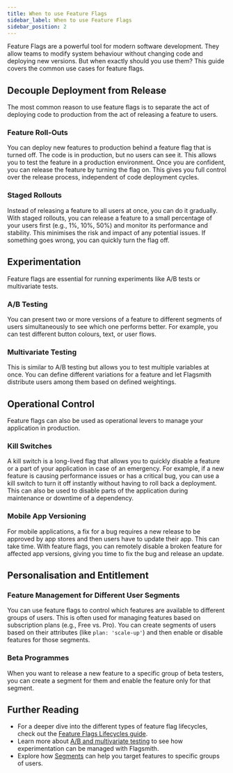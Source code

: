 ```yaml
---
title: When to use Feature Flags
sidebar_label: When to use Feature Flags
sidebar_position: 2
---
```


Feature Flags are a powerful tool for modern software development. They allow teams to modify system behaviour without changing code and deploying new versions. But when exactly should you use them? This guide covers the common use cases for feature flags.

## Decouple Deployment from Release

The most common reason to use feature flags is to separate the act of deploying code to production from the act of releasing a feature to users.

### Feature Roll-Outs
You can deploy new features to production behind a feature flag that is turned off. The code is in production, but no users can see it. This allows you to test the feature in a production environment. Once you are confident, you can release the feature by turning the flag on. This gives you full control over the release process, independent of code deployment cycles.

### Staged Rollouts
Instead of releasing a feature to all users at once, you can do it gradually. With staged rollouts, you can release a feature to a small percentage of your users first (e.g., 1%, 10%, 50%) and monitor its performance and stability. This minimises the risk and impact of any potential issues. If something goes wrong, you can quickly turn the flag off.

## Experimentation

Feature flags are essential for running experiments like A/B tests or multivariate tests.

### A/B Testing
You can present two or more versions of a feature to different segments of users simultaneously to see which one performs better. For example, you can test different button colours, text, or user flows.

### Multivariate Testing
This is similar to A/B testing but allows you to test multiple variables at once. You can define different variations for a feature and let Flagsmith distribute users among them based on defined weightings.

## Operational Control

Feature flags can also be used as operational levers to manage your application in production.

### Kill Switches
A kill switch is a long-lived flag that allows you to quickly disable a feature or a part of your application in case of an emergency. For example, if a new feature is causing performance issues or has a critical bug, you can use a kill switch to turn it off instantly without having to roll back a deployment. This can also be used to disable parts of the application during maintenance or downtime of a dependency.

### Mobile App Versioning
For mobile applications, a fix for a bug requires a new release to be approved by app stores and then users have to update their app. This can take time. With feature flags, you can remotely disable a broken feature for affected app versions, giving you time to fix the bug and release an update.

## Personalisation and Entitlement

### Feature Management for Different User Segments
You can use feature flags to control which features are available to different groups of users. This is often used for managing features based on subscription plans (e.g., Free vs. Pro). You can create segments of users based on their attributes (like `plan: 'scale-up'`) and then enable or disable features for those segments.

### Beta Programmes
When you want to release a new feature to a specific group of beta testers, you can create a segment for them and enable the feature only for that segment. 

## Further Reading

- For a deeper dive into the different types of feature flag lifecycles, check out the [Feature Flags Lifecycles guide](/best-practices/flag-lifecycle).
- Learn more about [A/B and multivariate testing](/experimentation/ab-testing) to see how experimentation can be managed with Flagsmith.
- Explore how [Segments](/flagsmith-concepts/segments) can help you target features to specific groups of users. 
